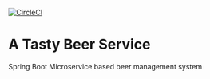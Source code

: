 [![CircleCI](https://dl.circleci.com/status-badge/img/gh/anirbanzeus/mssc-beer-service/tree/main.svg?style=svg)](https://dl.circleci.com/status-badge/redirect/gh/anirbanzeus/mssc-beer-service/tree/main)

# A Tasty Beer Service

Spring Boot Microservice based beer management system
